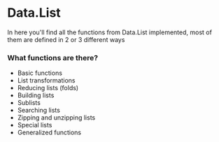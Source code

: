 # Data.List

In here you'll find all the functions from Data.List implemented, most of them are defined in 2 or 3 different ways

### What functions are there?
   * Basic functions
   * List transformations
   * Reducing lists (folds)
   * Building lists
   * Sublists
   * Searching lists
   * Zipping and unzipping lists
   * Special lists
   * Generalized functions
